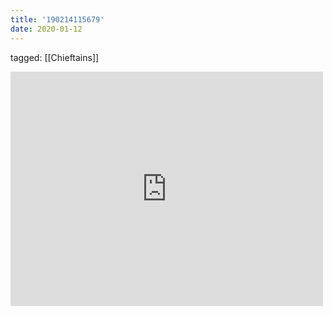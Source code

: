 ```yaml
---
title: '190214115679'
date: 2020-01-12
---
```

tagged: [[Chieftains]]
<iframe allow="accelerometer; autoplay; clipboard-write; encrypted-media; gyroscope; picture-in-picture" allowfullscreen="" frameborder="0" height="375" id="youtube_iframe" src="https://www.youtube.com/embed/ikBYAnzICsc?feature=oembed&amp;enablejsapi=1&amp;origin=https://safe.txmblr.com&amp;wmode=opaque" width="500"></iframe>